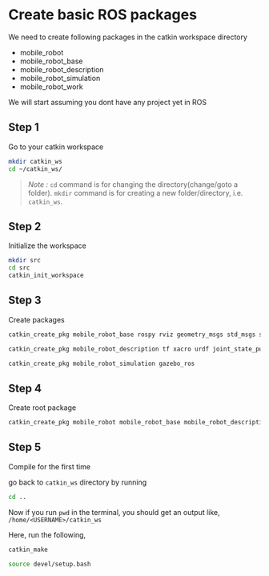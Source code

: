 # Create basic ROS packages

We need to create following packages in the catkin workspace directory
 - mobile_robot
 - mobile_robot_base
 - mobile_robot_description
 - mobile_robot_simulation
 - mobile_robot_work

We will start assuming you dont have any project yet in ROS
## Step 1
Go to your catkin workspace
```bash
mkdir catkin_ws
cd ~/catkin_ws/
```
> *Note :* `cd` command is for changing the directory(change/goto a folder). `mkdir` command is for creating a new folder/directory, i.e. `catkin_ws`.

## Step 2
Initialize the workspace

```bash
mkdir src
cd src
catkin_init_workspace
```

## Step 3
Create packages

```bash
catkin_create_pkg mobile_robot_base rospy rviz geometry_msgs std_msgs sensor_msgs

catkin_create_pkg mobile_robot_description tf xacro urdf joint_state_publisher robot_state_publisher

catkin_create_pkg mobile_robot_simulation gazebo_ros
```

## Step 4
Create root package
```bash
catkin_create_pkg mobile_robot mobile_robot_base mobile_robot_description mobile_robot_simulation
```

## Step 5
Compile for the first time

go back to `catkin_ws` directory by running

```bash
cd ..
```

Now if you run `pwd` in the terminal, you should get an output like,
`/home/<USERNAME>/catkin_ws`

Here, run the following,
```bash
catkin_make

source devel/setup.bash
```
